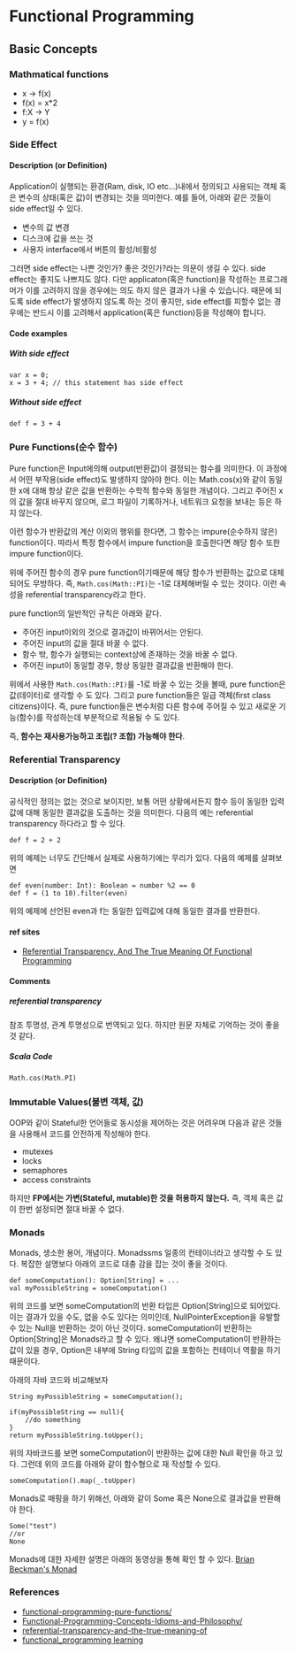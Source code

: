 # Functional Programming
## Basic Concepts
### Mathmatical functions
- x -> f(x)
- f(x) = x*2
- f:X -> Y
- y = f(x)

### Side Effect
#### Description (or Definition)
Application이 실행되는 환경(Ram, disk, IO etc...)내에서 정의되고 사용되는 객체 혹은 변수의 상태(혹은 값)이 변경되는 것을 의미한다. 
예를 들어, 아래와 같은 것들이 side effect일 수 있다. 
- 변수의 값 변경
- 디스크에 값을 쓰는 것
- 사용자 interface에서 버튼의 활성/비활성 

그러면 side effect는 나쁜 것인가? 좋은 것인가?라는 의문이 생길 수 있다. side effect는 좋지도 나쁘지도 않다. 다만 applicaton(혹은 function)을 작성하는 프로그래머가 이를 고려하지 않을 경우에는 의도 하지 않은 결과가 나올 수 있습니다. 때문에 되도록 side effect가 발생하지 않도록 하는 것이 좋지만, side effect를 피할수 없는 경우에는 반드시 이를 고려해서 application(혹은 function)등을 작성해야 합니다. 

#### Code examples
##### With side effect

```
var x = 0;
x = 3 + 4; // this statement has side effect
```

##### Without side effect

```
def f = 3 + 4
```



### Pure Functions(순수 함수)
Pure function은 Input에의해 output(반환값)이 결정되는 함수를 의미한다. 이 과정에서 어떤 부작용(side effect)도 발생하지 않아야 한다. 
이는 Math.cos(x)와 같이 동일한 x에 대해 항상 같은 값을 반환하는 수학적 함수와 동일한 개념이다. 그리고 주어진 x의 값을 절대 바꾸지 않으며, 로그 파일이 기록하거나, 네트워크 요청을 보내는 등은 하지 않는다.

이런 함수가 반환값의 계산 이외의 행위를 한다면, 그 함수는 impure(순수하지 않은) function이다. 따라서 특정 함수에서 impure function을 호출한다면 해당 함수 또한 impure function이다. 

위에 주어진 함수의 경우 pure function이기때문에 해당 함수가 반환하는 값으로 대체되어도 무방하다. 즉, ```Math.cos(Math::PI)```는  -1로 대체해버릴 수 있는 것이다. 이런 속성을 referential transparency라고 한다.

pure function의 일반적인 규칙은 아래와 같다.
* 주어진 input이외의 것으로 결과값이 바뀌어서는 안된다.
* 주어진 input의 값을 절대 바꿀 수 없다.
* 함수 밖, 함수가 실행되는 context상에 존재하는 것을 바꿀 수 없다.
* 주어진 input이 동일할 경우, 항상 동일한 결과값을 반환해야 한다.

위에서 사용한 ```Math.cos(Math::PI)```룰 -1로 바꿀 수 있는 것을 볼때, pure function은 값(데이터)로 생각할 수 도 있다. 그리고 pure function들은 일급 객체(first class citizens)이다. 즉, pure function들은 변수처럼 다른 함수에 주어질 수 있고 새로운 기능(함수)를 작성하는데 부분적으로 적용될 수 도 있다. 

즉, **함수는 재사용가능하고 조립(? 조합) 가능해야 한다**.

### Referential Transparency
#### Description (or Definition)
공식적인 정의는 없는 것으로 보이지만, 보통 어떤 상황에서든지 함수 등이 동일한 입력값에 대해 동일한 결과값을 도출하는 것을 의미한다. 
다음의 예는 referential transparency 하다라고 할 수 있다.

```
def f = 2 + 2
```
위의 예제는 너무도 간단해서 실제로 사용하기에는 무리가 있다. 다음의 예제를 살펴보면

```
def even(number: Int): Boolean = number %2 == 0
def f = (1 to 10).filter(even)
```
위의 예제에 선언된 even과 f는 동일한 입력값에 대해 동일한 결과를 반환한다. 

#### ref sites
- [Referential Transparency, And The True Meaning Of Functional Programming](http://monospacedmonologues.com/post/138204666541/referential-transparency-and-the-true-meaning-of)


#### Comments
##### referential transparency
참조 투명성, 관계 투명성으로 번역되고 있다. 하지만 원문 자체로 기억하는 것이 좋을 것 같다. 
##### Scala Code

```
Math.cos(Math.PI)
```

### Immutable Values(불변 객체, 값)
OOP와 같이 Stateful한 언어들로 동시성을 제어하는 것은 어려우며 다음과 같은 것들을 사용해서 코드를 안전하게 작성해야 한다.
* mutexes
* locks
* semaphores
* access constraints

하지만 **FP에서는 가변(Stateful, mutable)한 것을 허용하지 않는다.** 즉, 객체 혹은 값이 한번 설정되면 절대 바꿀 수 없다. 

### Monads
Monads, 생소한 용어, 개념이다. Monadssms 일종의 컨테이너라고 생각할 수 도 있다. 복잡한 설명보다 아래의 코드로 대충 감을 잡는 것이 좋을 것이다.

```
def someComputation(): Option[String] = ...
val myPossibleString = someComputation()

```
위의 코드를 보면 someComputation의 반환 타입은 Option[String]으로 되어있다. 이는 결과가 있을 수도, 없을 수도 있다는 의미인데, NullPointerException을 유발할 수 있는 Null을 반환하는 것이 아닌 것이다. 
someComputation이 반환하는 Option[String]은 Monads라고 할 수 있다. 왜냐면 someComputation이 반환하는 값이 있을 경우, Option은 내부에 String 타입의 값을 포함하는 컨테이너 역활을 하기 때문이다. 

아래의 자바 코드와 비교해보자

```
String myPossibleString = someComputation();

if(myPossibleString == null){
	//do something
}
return myPossibleString.toUpper();
```
위의 자바코드를 보면 someComputation이 반환하는 값에 대한 Null 확인을 하고 있다. 그런데 위의 코드를 아래와 같이 함수형으로 재 작성할 수 있다. 

```
someComputation().map(_.toUpper)
```
Monads로 매핑을 하기 위해선, 아래와 같이 Some 혹은 None으로 결과값을 반환해야 한다.

```
Some("test")
//or
None
```
Monads에 대한 자세한 설명은 아래의 동영상을 통해 확인 할 수 있다. 
[Brian Beckman's Monad](https://www.google.co.kr/url?sa=t&rct=j&q=&esrc=s&source=web&cd=10&cad=rja&uact=8&ved=0ahUKEwivnpLWg_DRAhVFj5QKHSYgCqIQtwIISzAJ&url=https%3A%2F%2Fwww.youtube.com%2Fwatch%3Fv%3DZhuHCtR3xq8&usg=AFQjCNHjzGEILal2kOtDyv3mKtL2v9l2Tw&sig2=cgnV7-MnVmXVFd2Tqa-v1g&bvm=bv.145822982,d.dGo)


### References
* [functional-programming-pure-functions/](https://www.sitepoint.com/functional-programming-pure-functions/)
* [Functional-Programming-Concepts-Idioms-and-Philosophy/](https://hkupty.github.io/2016/Functional-Programming-Concepts-Idioms-and-Philosophy/)
* [referential-transparency-and-the-true-meaning-of](http://monospacedmonologues.com/post/138204666541/referential-transparency-and-the-true-meaning-of)
* [functional_programming learning](https://www.tutorialspoint.com/functional_programming/index.htm)